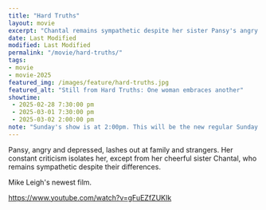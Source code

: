 ```yaml
---
title: "Hard Truths"
layout: movie
excerpt: "Chantal remains sympathetic despite her sister Pansy's angry lashing out."
date: Last Modified
modified: Last Modified
permalink: "/movie/hard-truths/"
tags: 
- movie
- movie-2025
featured_img: /images/feature/hard-truths.jpg
featured_alt: "Still from Hard Truths: One woman embraces another"
showtime: 
 - 2025-02-28 7:30:00 pm
 - 2025-03-01 7:30:00 pm
 - 2025-03-02 2:00:00 pm
note: "Sunday's show is at 2:00pm. This will be the new regular Sunday showtime."
---
```



Pansy, angry and depressed, lashes out at family and strangers. Her constant criticism isolates her, except from her cheerful sister Chantal, who remains sympathetic despite their differences.

Mike Leigh's newest film.

https://www.youtube.com/watch?v=gFuEZfZUKIk
